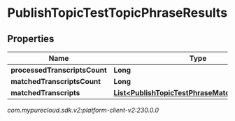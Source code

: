 # PublishTopicTestTopicPhraseResults


## Properties

| Name | Type | Description | Notes |
| ------------ | ------------- | ------------- | ------------- |
| **processedTranscriptsCount** | **Long** |  |  [optional] |
| **matchedTranscriptsCount** | **Long** |  |  [optional] |
| **matchedTranscripts** | [**List&lt;PublishTopicTestPhraseMatchedTranscript&gt;**](PublishTopicTestPhraseMatchedTranscript) |  |  [optional] |




_com.mypurecloud.sdk.v2:platform-client-v2:230.0.0_
